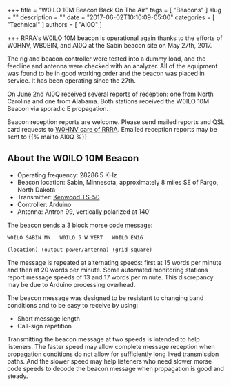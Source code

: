 +++
title = "W0ILO 10M Beacon Back On The Air"
tags = [ "Beacons" ]
slug = ""
description = ""
date = "2017-06-02T10:10:09-05:00"
categories = [ "Technical" ]
authors = [ "AI0Q" ]

+++
RRRA's W0ILO 10M beacon is operational again thanks to the efforts of W0HNV,
WB0BIN, and AI0Q at the Sabin beacon site on May 27th, 2017.
<!--more-->
	
The rig and beacon controller were tested into a dummy load, and the
feedline and antenna were checked with an analyzer. All of the equipment
was found to be in good working order and the beacon was placed in service.
It has been operating since the 27th.

On June 2nd AI0Q received several reports of reception: one from North
Carolina and one from Alabama. Both stations received the W0ILO 10M
Beacon via sporadic E propagation.

Beacon reception reports are welcome. Please send mailed reports and QSL card
requests to [W0HNV care of RRRA](/about/#mailing-address).
Emailed reception reports may be sent to {{% mailto AI0Q %}}.

## About the W0ILO 10M Beacon

* Operating frequency: 28286.5 KHz
* Beacon location: Sabin, Minnesota, approximately 8 miles SE of Fargo, North
Dakota
* Transmitter: [Kenwood TS-50](http://www.rigpix.com/kenwood/ts50s.htm)
* Controller: Arduino
* Antenna: Antron 99, vertically polarized at 140'

The beacon sends a 3 block morse code message:

	W0ILO SABIN MN   W0ILO 5 W VERT   W0ILO EN16
		
	(location) (output power/antenna) (grid square)

The message is repeated at alternating speeds: first at 15 words per
minute and then at 20 words per minute. Some automated monitoring
stations report message speeds of 13 and 17 words per minute. This discrepancy
may be due to Arduino processing overhead.

The beacon message was designed to be resistant to changing band
conditions and to be easy to receive by using:

* Short message length
* Call-sign repetition

Transmitting the beacon message at two speeds is intended to help
listeners. The faster speed may allow complete message reception
when propagation conditions do not allow for sufficiently long lived
transmission paths. And the slower speed may help listeners who need slower
morse code speeds to decode the beacon message when propagation is good
and steady.

